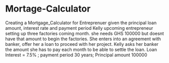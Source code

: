 # Mortage-Calculator
Creating a Mortgage_Calculator for Entreprenuer given the principal loan amount, interest rate and payment period
Kelly upcoming entrepreneur setting up three factories coming month.
she needs GHS 100000 but doesnt have that amount to begin the factories.
She enters into an agreement with  banker, offer her a loan to proceed with her project.
Kelly asks her banker the amount she has to pay each month to be able to settle the loan.
Loan Interest = 7.5% ; payment period 30 years; Principal amount 100000
